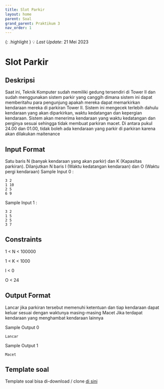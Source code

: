 ```yaml
---
title: Slot Parkir
layout: home
parent: Soal
grand_parent: Praktikum 3
nav_order: 1
---
```


{: .highlight }
💡 _Last Update_: 21 Mei 2023

# Slot Parkir

## Deskripsi

Saat ini, Teknik Komputer sudah memiliki gedung tersendiri di Tower II dan sudah menggunakan sistem parkir yang canggih dimana sistem ini dapat memberitahu para pengunjung apakah mereka dapat memarkirkan kendaraan mereka di parkiran Tower II. Sistem ini mengecek terlebih dahulu kendaraan yang akan diparkirkan, waktu kedatangan dan kepergian kendaraan. Sistem akan menerima kendaraan yang waktu kedatangan dan perginya sesuai sehingga tidak membuat parkiran macet. Di antara pukul 24.00 dan 01.00, tidak boleh ada kendaraan yang parkir di parkiran karena akan dilakukan maitenance

## Input Format

Satu baris N (banyak kendaraan yang akan parkir) dan K (Kapasitas parkiran). Dilanjutkan N baris I (Waktu kedatangan kendaraan) dan O (Waktu pergi kendaraan)
Sample Input 0 :

```
3 2
1 10
2 5
6 9
```

Sample Input 1 :

```
3 2
1 5
2 5
3 7
```

## Constraints

1 < N < 100000

1 < K < 1000

I < 0

O < 24

## Output Format

Lancar jika parkiran tersebut memenuhi ketentuan dan tiap kendaraan dapat keluar sesuai dengan waktunya masing-masing Macet Jika terdapat kendaraan yang menghambat kendaraan lainnya

Sample Output 0

```
Lancar
```

Sample Output 1

```
Macet
```

## Template soal

Template soal bisa di-download / clone [di sini](https://github.com/wannn-one/template-praktikum-prolan)
